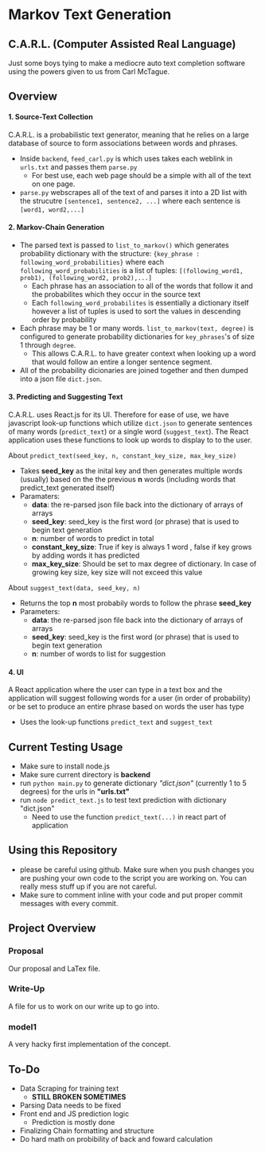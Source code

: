 # Markov Text Generation
## C.A.R.L. (Computer Assisted Real Language)
Just some boys tying to make a mediocre auto text completion software using the powers given to us from Carl McTague. 
## Overview
#### 1. Source-Text Collection
C.A.R.L. is a probabilistic text generator, meaning that he relies on a large database of source to form associations between words and phrases.
- Inside ```backend```, ```feed_carl.py``` is which uses takes each weblink in ```urls.txt``` and passes them ```parse.py```
  - For best use, each web page should be a simple with all of the text on one page.
- ```parse.py``` webscrapes all of the text of and parses it into a 2D list with the strucutre ```[sentence1, sentence2, ...]``` where each sentence is  ```[word1, word2,...]```

#### 2. Markov-Chain Generation
- The parsed text is passed to ```list_to_markov()``` which generates probability dictionary with the structure: ```{key_phrase : following_word_probabilities}``` where each ```following_word_probabilities``` is a list of tuples: ```[(following_word1, prob1), (following_word2, prob2),...]```
  - Each phrase has an association to all of the words that follow it and the probabilites which they occur in the source text
  - Each ```following_word_probabilites``` is essentially a dictionary itself however a list of tuples is used to sort the values in descending order by probability
- Each phrase may be 1 or many words. ```list_to_markov(text, degree)``` is configured to generate probability dictionaries for ```key_phrases```'s of size 1 through ```degree```.   
  - This allows C.A.R.L. to have greater context when looking up a word that would follow an entire a longer sentence segment.
- All of the probability dicionaries are joined together and then dumped into a json file ```dict.json```.

#### 3. Predicting and Suggesting Text
C.A.R.L. uses React.js for its UI. Therefore for ease of use, we have javascript look-up functions which utilize ```dict.json``` to generate sentences of many words (```predict_text```) or a single word (```suggest_text```). The React application uses these functions to look up words to display to to the user.

About ```predict_text(seed_key, n, constant_key_size, max_key_size)```
- Takes **seed_key** as the inital key and then generates multiple words (usually) based on the the previous **n** words (including words that predict_text generated itself)
- Paramaters: 
  - **data**: the re-parsed json file back into the dictionary of arrays of arrays
  - **seed_key**: seed_key is the first word (or phrase) that is used to begin text generation
  - **n**: number of words to predict in total
  - **constant_key_size**: True if key is always 1 word , false if key grows by adding words it has predicted
  - **max_key_size**: Should be set to max degree of dictionary. In case of growing key size, key size will not exceed this value
  
About ```suggest_text(data, seed_key, n)```
- Returns the top **n** most probabily words to follow the phrase **seed_key**
- Parameters:
  - **data**: the re-parsed json file back into the dictionary of arrays of arrays
  - **seed_key**: seed_key is the first word (or phrase) that is used to begin text generation
  - **n**: number of words to list for suggestion

#### 4. UI
A React application where the user can type in a text box and the application will suggest following words for a user (in order of probability) or be set to produce an entire phrase based on words the user has type
- Uses the look-up functions ```predict_text``` and ```suggest_text```


## Current Testing Usage

- Make sure to install node.js
- Make sure current directory is **backend**
- run ```python main.py``` to generate dictionary *"dict.json"* (currently 1 to 5 degrees) for the urls in **"urls.txt"**
- run ```node predict_text.js``` to test text prediction with dictionary "dict.json"
  - Need to use the function ```predict_text(...)``` in react part of application 



## Using this Repository
- please be careful using github. Make sure when you push changes you are pushing your own code to the script you are working on. You can really mess stuff up if you are not careful.
- Make sure to comment inline with your code and put proper commit messages with every commit.
## Project Overview
### Proposal
 Our proposal and LaTex file.
### Write-Up
 A file for us to work on our write up to go into.
### model1
 A very hacky first implementation of the concept. 
## To-Do
- Data Scraping for training text
   - **STILL BROKEN SOMETIMES**
- Parsing Data needs to be fixed
- Front end and JS prediction logic
   - Prediction is mostly done
- Finalizing Chain formatting and structure
- Do hard math on probibility of back and foward calculation 
